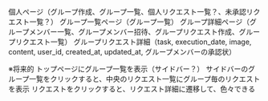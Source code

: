 個人ページ（グループ作成、グループ一覧、個人リクエスト一覧？、未承認リクエスト一覧？）
グループ一覧ページ（グループ一覧）
グループ詳細ページ（グループメンバー一覧、グループメンバー招待、グループリクエスト作成、グループリクエスト一覧）
グループリクエスト詳細（task, execution_date, image, content, user_id, created_at, updated_at, グループメンバーの承認状）


※将来的
トップページにグループ一覧を表示（サイドバー？）
サイドバーのグループ一覧をクリックすると、中央のリクエスト一覧にグループ毎のリクエストを表示
リクエストをクリックすると、リクエスト詳細に遷移して、色々できる
